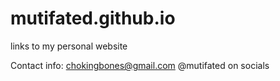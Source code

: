# mutifated.github.io
links to my personal website 

Contact info:
chokingbones@gmail.com
@mutifated on socials
